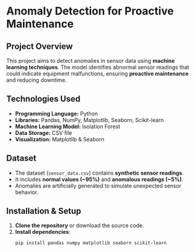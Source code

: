 # **Anomaly Detection for Proactive Maintenance**

## **Project Overview**
This project aims to detect anomalies in sensor data using **machine learning techniques**. The model identifies abnormal sensor readings that could indicate equipment malfunctions, ensuring **proactive maintenance** and reducing downtime.

## **Technologies Used**
- **Programming Language:** Python
- **Libraries:** Pandas, NumPy, Matplotlib, Seaborn, Scikit-learn
- **Machine Learning Model:** Isolation Forest
- **Data Storage:** CSV file
- **Visualization:** Matplotlib & Seaborn

## **Dataset**
- The dataset (`sensor_data.csv`) contains **synthetic sensor readings**.
- It includes **normal values (~95%)** and **anomalous readings (~5%)**.
- Anomalies are artificially generated to simulate unexpected sensor behavior.

## **Installation & Setup**
1. **Clone the repository** or download the source code.
2. **Install dependencies**:
   ```bash
   pip install pandas numpy matplotlib seaborn scikit-learn
   ```
